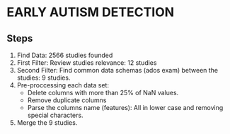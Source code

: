 # EARLY AUTISM DETECTION

## Steps 

1. Find Data: 2566 studies founded
2. First Filter: Review studies relevance: 12 studies
3. Second Filter: Find common data schemas (ados exam) between the studies: 9 studies.
4. Pre-proccessing each data set: 
    * Delete columns with more than 25% of NaN values.
    * Remove duplicate columns
    * Parse the columns name (features): All in lower case and removing special characters.
5. Merge the 9 studies.